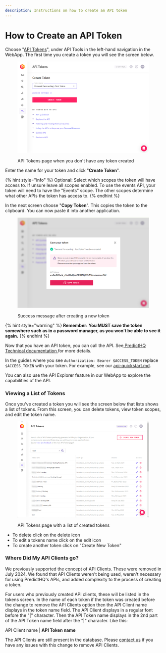 ```yaml
---
description: Instructions on how to create an API token
---
```


# How to Create an API Token

Choose "[API Tokens](https://control.predicthq.com/tokens)", under API Tools in the left-hand navigation in the WebApp. The first time you create a token you will see the screen below.

<figure><img src="../.gitbook/assets/image (21).png" alt=""><figcaption><p>API Tokens page when you don't have any token created</p></figcaption></figure>

Enter the name for your token and click "**Create Token**".

{% hint style="info" %}
Optional: Select which scopes the token will have access to. If unsure leave all scopes enabled. To use the events API, your token will need to have the "Events" scope. The other scopes determine what other APIs the token has access to.
{% endhint %}

In the next screen choose "**Copy Token**". This copies the token to the clipboard. You can now paste it into another application.

<figure><img src="../.gitbook/assets/image (22).png" alt=""><figcaption><p>Success message after creating a new token</p></figcaption></figure>

{% hint style="warning" %}
**Remember: You MUST save the token somewhere such as in a password manager, as you won't be able to see it again.**
{% endhint %}

Now that you have an API token, you can call the API. See[ PredictHQ Technical documentation ](../../)for more details.

In the guides where you see `Authorization: Bearer $ACCESS_TOKEN` replace `$ACCESS_TOKEN` with your token. For example, see our [api-quickstart.md](../../getting-started/api-quickstart.md "mention").

You can also use the API Explorer feature in our WebApp to explore the capabilities of the API.

### Viewing a List of Tokens

Once you've created a token you will see the screen below that lists shows a list of tokens. From this screen, you can delete tokens, view token scopes, and edit the token name.

<figure><img src="../.gitbook/assets/image (23).png" alt=""><figcaption><p>API Tokens page with a list of created tokens</p></figcaption></figure>

* To delete click on the delete icon
* To edit a tokens name click on the edit icon
* To create another token click on "Create New Token"

### Where Did My API Clients go?

We previously supported the concept of API Clients. These were removed in July 2024. We found that API Clients weren't being used, weren't necessary for using PredictHQ's APIs, and added complexity to the process of creating a token.

For users who previously created API clients, these will be listed in the tokens screen. In the name of each token if the token was created before the change to remove the API Clients option then the API Client name displays in the token name field. The API Client displays in a regular font before the "|" character. Then the API Token name displays in the 2nd part of the API Token name field after the "|" character. Like this:

API Client name | **API Token name**

The API Clients are still present in the database. Please [contact us](https://www.predicthq.com/contact) if you have any issues with this change to remove API Clients.
